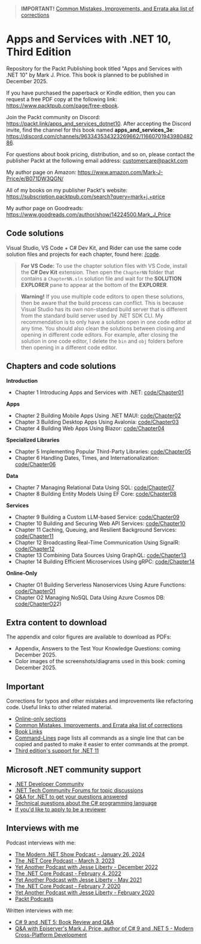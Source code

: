 > **IMPORTANT!** [Common Mistakes, Improvements, and Errata aka list of corrections](docs/errata/README.md)

# Apps and Services with .NET 10, Third Edition

Repository for the Packt Publishing book titled "Apps and Services with .NET 10" by Mark J. Price. This book is planned to be published in December 2025.

If you have purchased the paperback or Kindle edition, then you can request a free PDF copy at the following link: https://www.packtpub.com/page/free-ebook.

Join the Packt community on Discord: https://packt.link/apps_and_services_dotnet10. After accepting the Discord invite, find the channel for this book named **apps_and_services_3e**: https://discord.com/channels/963343534323269662/1166070194398048286.

For questions about book pricing, distribution, and so on, please contact the publisher Packt at the following email address: customercare@packt.com

My author page on Amazon: https://www.amazon.com/Mark-J-Price/e/B071DW3QGN/ 

All of my books on my publisher Packt's website: https://subscription.packtpub.com/search?query=mark+j.+price

My author page on Goodreads: https://www.goodreads.com/author/show/14224500.Mark_J_Price

## Code solutions

Visual Studio, VS Code + C# Dev Kit, and Rider can use the same code solution files and projects for each chapter, found here: [/code](/code). 

> **For VS Code:** To use the chapter solution files with VS Code, install the **C# Dev Kit** extension. Then open the `ChapterNN` folder that contains a `ChapterNN.sln` solution file and wait for the **SOLUTION EXPLORER** pane to appear at the bottom of the **EXPLORER**.

> **Warning!** If you use multiple code editors to open these solutions, then be aware that the build process can conflict. This is because Visual Studio has its own non-standard build server that is different from the standard build server used by .NET SDK CLI. My recommendation is to only have a solution open in one code editor at any time. You should also clean the solutions between closing and opening in different code editors. For example, after closing the solution in one code editor, I delete the `bin` and `obj` folders before then opening in a different code editor.

## Chapters and code solutions

**Introduction**
- Chapter 1 Introducing Apps and Services with .NET: [code/Chapter01](code/Chapter01)

**Apps**
- Chapter 2 Building Mobile Apps Using .NET MAUI: [code/Chapter02](code/Chapter02)
- Chapter 3 Building Desktop Apps Using Avalonia: [code/Chapter03](code/Chapter03)
- Chapter 4 Building Web Apps Using Blazor: [code/Chapter04](code/Chapter04)

**Specialized Libraries**
- Chapter 5 Implementing Popular Third-Party Libraries: [code/Chapter05](code/Chapter05)
- Chapter 6 Handling Dates, Times, and Internationalization: [code/Chapter06](code/Chapter06)

**Data**
- Chapter 7 Managing Relational Data Using SQL: [code/Chapter07](code/Chapter07)
- Chapter 8 Building Entity Models Using EF Core: [code/Chapter08](code/Chapter08)

**Services**
- Chapter 9 Building a Custom LLM-based Service: [code/Chapter09](code/Chapter09)
- Chapter 10 Building and Securing Web API Services: [code/Chapter10](code/Chapter10)
- Chapter 11 Caching, Queuing, and Resilient Background Services: [code/Chapter11](code/Chapter11)
- Chapter 12 Broadcasting Real-Time Communication Using SignalR: [code/Chapter12](code/Chapter12)
- Chapter 13 Combining Data Sources Using GraphQL: [code/Chapter13](code/Chapter13)
- Chapter 14 Building Efficient Microservices Using gRPC: [code/Chapter14](code/Chapter14)

**Online-Only**
- Chapter O1 Building Serverless Nanoservices Using Azure Functions: [code/ChapterO1](code/ChapterO1)
- Chapter O2 Managing NoSQL Data Using Azure Cosmos DB: [code/ChapterO2](code/Chapter)2)

## Extra content to download

The appendix and color figures are available to download as PDFs:

- Appendix, Answers to the Test Your Knowledge Questions: coming December 2025.
- Color images of the screenshots/diagrams used in this book: coming December 2025.

## Important
Corrections for typos and other mistakes and improvements like refactoring code. Useful links to other related material. 
- [Online-only sections](docs/README.md)
- [Common Mistakes, Improvements, and Errata aka list of corrections](docs/errata/README.md)
- [Book Links](docs/book-links.md)
- [Command-Lines](docs/command-lines.md) page lists all commands as a single line that can be copied and pasted to make it easier to enter commands at the prompt.
- [Third edition's support for .NET 11](docs/dotnet11.md)

## Microsoft .NET community support
- [.NET Developer Community](https://dotnet.microsoft.com/platform/community)
- [.NET Tech Community Forums for topic discussions](https://techcommunity.microsoft.com/t5/net/ct-p/dotnet)
- [Q&A for .NET to get your questions answered](https://docs.microsoft.com/en-us/answers/products/dotnet)
- [Technical questions about the C# programming language](https://docs.microsoft.com/en-us/answers/topics/dotnet-csharp.html)
- [If you'd like to apply to be a reviewer](https://authors.packtpub.com/reviewers/)

## Interviews with me
Podcast interviews with me:
- [The Modern .NET Show Podcast - January 26, 2024](https://dotnetcore.show/season-6/the-net-trilogy-and-learning-net-with-mark-j-price/)
- [The .NET Core Podcast - March 3, 2023](https://dotnetcore.show/episode-117-our-perspectives-on-the-future-of-net-with-mark-j-price/)
- [Yet Another Podcast with Jesse Liberty - December 2022](https://jesseliberty.com/2022/12/10/mark-price-on-c-11-fixed/)
- [The .NET Core Podcast - February 4, 2022](https://dotnetcore.show/episode-91-c-sharp-10-and-dotnet-6-with-mark-j-price/)
- [Yet Another Podcast with Jesse Liberty - May 2021](http://jesseliberty.com/2021/05/16/mark-price-on-c9-and-net-6/)
- [The .NET Core Podcast - February 7, 2020](https://dotnetcore.show/episode-44-learning-net-core-with-mark-j-price/)
- [Yet Another Podcast with Jesse Liberty - February 2020](http://jesseliberty.com/2020/02/23/mark-price-c-net-core/)
- [Packt Podcasts](https://soundcloud.com/packt-podcasts/csharp-8-dotnet-core-3-the-evolution-of-the-microsoft-ecosystem)

Written interviews with me:
- [C# 9 and .NET 5: Book Review and Q&A](https://www.infoq.com/articles/book-interview-mark-price/?itm_source=infoq&itm_campaign=user_page&itm_medium=link)
- [Q&A with Episerver's Mark J. Price, author of C# 9 and .NET 5 - Modern Cross-Platform Development](https://www.episerver.com/articles/q-and-a-with-mark-price)
